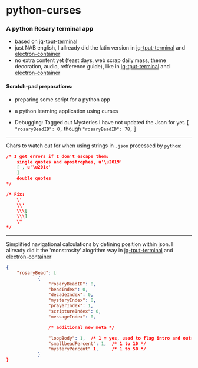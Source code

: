 # python-curses

### A python Rosary terminal app

* based on [jq-tput-terminal](https://github.com/mezcel/jq-tput-terminal)
* just NAB english, I allready did the latin version in [jq-tput-terminal](https://github.com/mezcel/jq-tput-terminal) and [electron-container](https://github.com/mezcel/electron-container)
* no extra content yet (feast days, web scrap daily mass, theme decoration, audio, refference guide), like in [jq-tput-terminal](https://github.com/mezcel/jq-tput-terminal) and [electron-container](https://github.com/mezcel/electron-container)

#### Scratch-pad preparations:

* preparing some script for a python app

* a python learning application using curses

* Debugging: Tagged out Mysteries I have not updated the Json for yet. [ ```"rosaryBeadID": 0,``` though ```"rosaryBeadID": 78,``` ]

---

Chars to watch out for when using strings in ```.json``` processed by ```python```:

```json
/* I get errors if I don't escape them:
	single quotes and apostrophes, u'\u2019'
	[ , u'\u201c'
	]
	double quotes
*/

/* Fix:
	\'
	\\'
	\\\[
	\\\]
	\"
*/

```

---

Simplified navigational calculations by defining position within json. I allready did it the 'monstrosity' alogrithm way in [jq-tput-terminal](https://github.com/mezcel/jq-tput-terminal) and [electron-container](https://github.com/mezcel/electron-container)

```json
{
	"rosaryBead": [
			{
				"rosaryBeadID": 0,
				"beadIndex": 0,
				"decadeIndex": 0,
				"mysteryIndex": 0,
				"prayerIndex": 1,
				"scriptureIndex": 0,
				"messageIndex": 0,

				/* additional new meta */

				"loopBody": 1,	/* 1 = yes, used to flag intro and outros */
				"smallbeadPercent": 1,	/* 1 to 10 */
				"mysteryPercent" 1,		/* 1 to 50 */
			}
}
```
